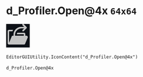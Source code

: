 # d_Profiler.Open@4x `64x64`
<img src="/img/d_Profiler.Open@4x.png" width=64 height=64>

``` CSharp
EditorGUIUtility.IconContent("d_Profiler.Open@4x")
```
```
d_Profiler.Open@4x
```
